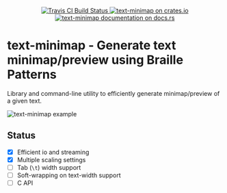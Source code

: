 <p align="center">
  <a href="https://travis-ci.org/dpc/text-minimap">
      <img src="https://img.shields.io/travis/dpc/text-minimap/master.svg" alt="Travis CI Build Status">
  </a>

  <a href="https://crates.io/crates/text-minimap">
      <img src="https://img.shields.io/crates/d/text-minimap.svg" alt="text-minimap on crates.io">
  </a>

  <a href="https://docs.rs/text-minimap">
      <img src="https://docs.rs/text-minimap/badge.svg" alt="text-minimap documentation on docs.rs">
  </a>
</p>

# text-minimap - Generate text minimap/preview using Braille Patterns

Library and command-line utility to efficiently generate minimap/preview
of a given text.


![text-minimap example](http://i.imgur.com/JcR6rwS.png)

## Status

* [x] Efficient io and streaming
* [x] Multiple scaling settings
* [ ] Tab (`\t`) width support
* [ ] Soft-wrapping on text-width support
* [ ] C API
